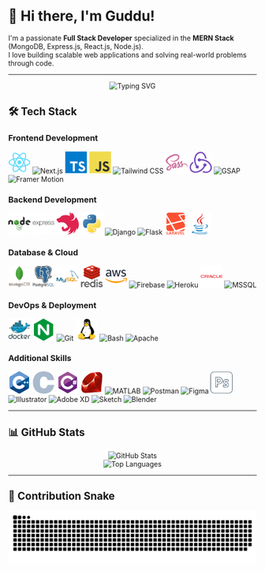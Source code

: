 

# 👋 Hi there, I'm Guddu!

I'm a passionate **Full Stack Developer** specialized in the **MERN Stack** (MongoDB, Express.js, React.js, Node.js).  
I love building scalable web applications and solving real-world problems through code.

---

<div align="center">
  <img src="https://readme-typing-svg.herokuapp.com?font=Fira+Code&weight=600&size=28&duration=4000&pause=1000&color=00D8FF&center=true&vCenter=true&width=600&lines=Full+Stack+Developer;MERN+Stack+Expert;Next.js+Specialist;TypeScript+%26+JavaScript+Master" alt="Typing SVG" />
</div>

## 🛠️ Tech Stack

### **Frontend Development**
<p align="left">
  <img src="https://raw.githubusercontent.com/devicons/devicon/master/icons/react/react-original.svg" alt="React" width="45" height="45"/>
  <img src="https://cdn.worldvectorlogo.com/logos/nextjs-2.svg" alt="Next.js" width="45" height="45"/>
  <img src="https://raw.githubusercontent.com/devicons/devicon/master/icons/typescript/typescript-original.svg" alt="TypeScript" width="45" height="45"/>
  <img src="https://raw.githubusercontent.com/devicons/devicon/master/icons/javascript/javascript-original.svg" alt="JavaScript" width="45" height="45"/>
  <img src="https://www.vectorlogo.zone/logos/tailwindcss/tailwindcss-icon.svg" alt="Tailwind CSS" width="45" height="45"/>
  <img src="https://raw.githubusercontent.com/devicons/devicon/master/icons/sass/sass-original.svg" alt="Sass" width="45" height="45"/>
  <img src="https://raw.githubusercontent.com/devicons/devicon/master/icons/redux/redux-original.svg" alt="Redux" width="45" height="45"/>
  <img src="https://assets.codepen.io/16327/gsap-logo.svg" alt="GSAP" width="45" height="45"/>
<img src="https://raw.githubusercontent.com/framer/motion/main/.github/icon-white.png" alt="Framer Motion" width="45" height="45"/>

</p>

### **Backend Development**
<p align="left">
  <img src="https://raw.githubusercontent.com/devicons/devicon/master/icons/nodejs/nodejs-original-wordmark.svg" alt="Node.js" width="45" height="45"/>
  <img src="https://raw.githubusercontent.com/devicons/devicon/master/icons/express/express-original-wordmark.svg" alt="Express" width="45" height="45"/>
  <img src="https://raw.githubusercontent.com/devicons/devicon/master/icons/nestjs/nestjs-plain.svg" alt="NestJS" width="45" height="45"/>
  <img src="https://raw.githubusercontent.com/devicons/devicon/master/icons/python/python-original.svg" alt="Python" width="45" height="45"/>
  <img src="https://cdn.worldvectorlogo.com/logos/django.svg" alt="Django" width="45" height="45"/>
  <img src="https://www.vectorlogo.zone/logos/pocoo_flask/pocoo_flask-icon.svg" alt="Flask" width="45" height="45"/>
  <img src="https://raw.githubusercontent.com/devicons/devicon/master/icons/laravel/laravel-plain-wordmark.svg" alt="Laravel" width="45" height="45"/>
  <img src="https://raw.githubusercontent.com/devicons/devicon/master/icons/java/java-original.svg" alt="Java" width="45" height="45"/>
</p>

### **Database & Cloud**
<p align="left">
  <img src="https://raw.githubusercontent.com/devicons/devicon/master/icons/mongodb/mongodb-original-wordmark.svg" alt="MongoDB" width="45" height="45"/>
  <img src="https://raw.githubusercontent.com/devicons/devicon/master/icons/postgresql/postgresql-original-wordmark.svg" alt="PostgreSQL" width="45" height="45"/>
  <img src="https://raw.githubusercontent.com/devicons/devicon/master/icons/mysql/mysql-original-wordmark.svg" alt="MySQL" width="45" height="45"/>
  <img src="https://raw.githubusercontent.com/devicons/devicon/master/icons/redis/redis-original-wordmark.svg" alt="Redis" width="45" height="45"/>
  <img src="https://raw.githubusercontent.com/devicons/devicon/master/icons/amazonwebservices/amazonwebservices-original-wordmark.svg" alt="AWS" width="45" height="45"/>
  <img src="https://www.vectorlogo.zone/logos/firebase/firebase-icon.svg" alt="Firebase" width="45" height="45"/>
  <img src="https://www.vectorlogo.zone/logos/heroku/heroku-icon.svg" alt="Heroku" width="45" height="45"/>
  <img src="https://raw.githubusercontent.com/devicons/devicon/master/icons/oracle/oracle-original.svg" alt="Oracle" width="45" height="45"/>
  <img src="https://www.svgrepo.com/show/303229/microsoft-sql-server-logo.svg" alt="MSSQL" width="45" height="45"/>
</p>

### **DevOps & Deployment**
<p align="left">
  <img src="https://raw.githubusercontent.com/devicons/devicon/master/icons/docker/docker-original-wordmark.svg" alt="Docker" width="45" height="45"/>
  <img src="https://raw.githubusercontent.com/devicons/devicon/master/icons/nginx/nginx-original.svg" alt="Nginx" width="45" height="45"/>
  <img src="https://www.vectorlogo.zone/logos/git-scm/git-scm-icon.svg" alt="Git" width="45" height="45"/>
  <img src="https://raw.githubusercontent.com/devicons/devicon/master/icons/linux/linux-original.svg" alt="Linux" width="45" height="45"/>
  <img src="https://www.vectorlogo.zone/logos/gnu_bash/gnu_bash-icon.svg" alt="Bash" width="45" height="45"/>
  <img src="https://www.vectorlogo.zone/logos/apache/apache-icon.svg" alt="Apache" width="45" height="45"/>
</p>


### **Additional Skills**
<p align="left">
  <img src="https://raw.githubusercontent.com/devicons/devicon/master/icons/cplusplus/cplusplus-original.svg" alt="C++" width="45" height="45"/>
  <img src="https://raw.githubusercontent.com/devicons/devicon/master/icons/c/c-original.svg" alt="C" width="45" height="45"/>
  <img src="https://raw.githubusercontent.com/devicons/devicon/master/icons/csharp/csharp-original.svg" alt="C#" width="45" height="45"/>
  <img src="https://raw.githubusercontent.com/devicons/devicon/master/icons/ruby/ruby-original.svg" alt="Ruby" width="45" height="45"/>
  <img src="https://upload.wikimedia.org/wikipedia/commons/2/21/Matlab_Logo.png" alt="MATLAB" width="45" height="45"/>
  <img src="https://www.vectorlogo.zone/logos/getpostman/getpostman-icon.svg" alt="Postman" width="45" height="45"/>
  <img src="https://www.vectorlogo.zone/logos/figma/figma-icon.svg" alt="Figma" width="45" height="45"/>
  <img src="https://raw.githubusercontent.com/devicons/devicon/master/icons/photoshop/photoshop-line.svg" alt="Photoshop" width="45" height="45"/>
  <img src="https://www.vectorlogo.zone/logos/adobe_illustrator/adobe_illustrator-icon.svg" alt="Illustrator" width="45" height="45"/>
  <img src="https://cdn.worldvectorlogo.com/logos/adobe-xd.svg" alt="Adobe XD" width="45" height="45"/>
  <img src="https://www.vectorlogo.zone/logos/sketchapp/sketchapp-icon.svg" alt="Sketch" width="45" height="45"/>
  <img src="https://download.blender.org/branding/community/blender_community_badge_white.svg" alt="Blender" width="45" height="45"/>
</p>



---

## 📊 GitHub Stats

<div align="center">
  <img src="https://github-readme-stats.vercel.app/api?username=LaxminarayanBehera&show_icons=true&theme=radical&hide_border=true&count_private=true" alt="GitHub Stats" />
</div>

<div align="center">
  <img src="https://github-readme-stats.vercel.app/api/top-langs/?username=LaxminarayanBehera&layout=compact&theme=radical&hide_border=true" alt="Top Languages" />
</div>

---

## 🐍 Contribution Snake

<div align="center">
  <img src="https://raw.githubusercontent.com/platane/snk/output/github-contribution-grid-snake-dark.svg" alt="Snake animation" />
</div>




